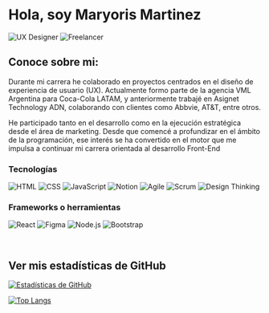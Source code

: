 <h1 align="left">Hola, soy Maryoris Martinez</h1>

![UX Designer](https://img.shields.io/badge/UX_Research-%23f0f0f0?style=for-the-badge&logo=about.me&logoColor=black)
![Freelancer](https://img.shields.io/badge/Freelancer-%2300C4CC?style=for-the-badge&logo=freelancer&logoColor=black)

<h2 align="left">Conoce sobre mi:</h2>

<p>Durante mi carrera he colaborado en proyectos centrados en el diseño de experiencia de usuario (UX). Actualmente formo parte de la agencia VML Argentina para Coca-Cola LATAM, y anteriormente trabajé en Asignet Technology ADN, colaborando con clientes como Abbvie, AT&T, entre otros.</p>
<p>He participado tanto en el desarrollo como en la ejecución estratégica desde el área de marketing. Desde que comencé a profundizar en el ámbito de la programación, ese interés se ha convertido en el motor que me impulsa a continuar mi carrera orientada al desarrollo Front-End</p>

<h3>Tecnologías</h3>

![HTML](https://img.shields.io/badge/HTML5-E34F26?style=for-the-badge&logo=html5&logoColor=white)
![CSS](https://img.shields.io/badge/CSS3-1572B6?style=for-the-badge&logo=css3&logoColor=white)
![JavaScript](https://img.shields.io/badge/JavaScript-F7DF1E?style=for-the-badge&logo=javascript&logoColor=black)
![Notion](https://img.shields.io/badge/Notion-000000?style=for-the-badge&logo=notion&logoColor=white)
![Agile](https://img.shields.io/badge/Metodolog%C3%ADas_Agile-29ABE2?style=for-the-badge&logo=airtable&logoColor=white)
![Scrum](https://img.shields.io/badge/Scrum-F68B1E?style=for-the-badge&logo=trello&logoColor=white)
![Design Thinking](https://img.shields.io/badge/Design_Thinking-4CAF50?style=for-the-badge&logo=google&logoColor=white)

<h3>Frameworks o herramientas</h3>

![React](https://img.shields.io/badge/React-20232A?style=for-the-badge&logo=react&logoColor=61DAFB)
![Figma](https://img.shields.io/badge/Figma-F24E1E?style=for-the-badge&logo=figma&logoColor=white)
![Node.js](https://img.shields.io/badge/Node.js-339933?style=for-the-badge&logo=nodedotjs&logoColor=white)
![Bootstrap](https://img.shields.io/badge/Bootstrap-7952B3?style=for-the-badge&logo=bootstrap&logoColor=white)


<br>
<h2>Ver mis estadísticas de GitHub</h2>

 [![Estadísticas de GitHub](https://github-readme-stats.vercel.app/api?username=Maryom6&show_icons=true&theme=tokyonight)](https://github.com/Maryom6)

[![Top Langs](https://github-readme-stats.vercel.app/api/top-langs/?username=Maryom6&layout=compact&theme=tokyonight)](https://github.com/Maryom6)

</p>




